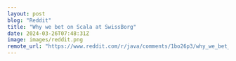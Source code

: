 ```yaml
---
layout: post
blog: "Reddit"
title: "Why we bet on Scala at SwissBorg"
date: 2024-03-26T07:48:31Z
image: images/reddit.png
remote_url: "https://www.reddit.com/r/java/comments/1bo26p3/why_we_bet_on_scala_at_swissborg/"
---
```

